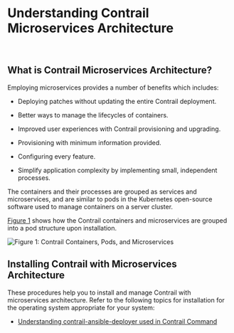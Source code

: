 # Understanding Contrail Microservices Architecture

 

## What is Contrail Microservices Architecture?

Employing microservices provides a number of benefits which includes:

-   Deploying patches without updating the entire Contrail deployment.

-   Better ways to manage the lifecycles of containers.

-   Improved user experiences with Contrail provisioning and upgrading.

-   Provisioning with minimum information provided.

-   Configuring every feature.

-   Simplify application complexity by implementing small, independent
    processes.

The containers and their processes are grouped as services and
microservices, and are similar to pods in the Kubernetes open-source
software used to manage containers on a server cluster.

[Figure 1](intro-microservices-contrail.html#ansov1) shows how the
Contrail containers and microservices are grouped into a pod structure
upon installation.

![Figure 1: Contrail Containers, Pods, and
Microservices](images/g300352.png)

## Installing Contrail with Microservices Architecture

These procedures help you to install and manage Contrail with
microservices architecture. Refer to the following topics for
installation for the operating system appropriate for your system:

-   [Understanding contrail-ansible-deployer used in Contrail
    Command](install-contrail-overview-ansible-50.html)

 
